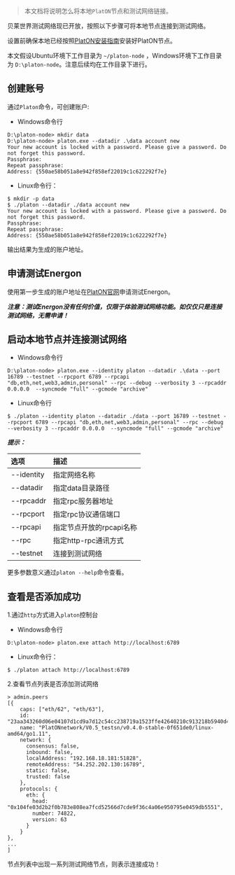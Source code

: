 
> 本文档将说明怎么将本地`PlatON`节点和测试网络链接。

贝莱世界测试网络现已开放，按照以下步骤可将本地节点连接到测试网络。

设置前确保本地已经按照[PlatON安装指南](zh-cn/basics/[Chinese-Simplified]-安装指南)安装好PlatON节点。

本文假设Ubuntu环境下工作目录为 `~/platon-node` ，Windows环境下工作目录为 `D:\platon-node`。注意后续均在工作目录下进行。

## 创建账号

通过`Platon`命令，可创建账户:

- Windows命令行

```
D:\platon-node> mkdir data
D:\platon-node> platon.exe --datadir .\data account new
Your new account is locked with a password. Please give a password. Do not forget this password.
Passphrase:
Repeat passphrase:
Address: {550ae58b051a8e942f858ef22019c1c622292f7e}
```

- Linux命令行：

```
$ mkdir -p data
$ ./platon --datadir ./data account new
Your new account is locked with a password. Please give a password. Do not forget this password.
Passphrase:
Repeat passphrase:
Address: {550ae58b051a8e942f858ef22019c1c622292f7e}
```

输出结果为生成的账户地址。

## 申请测试Energon

使用第一步生成的账户地址在[PlatON官网](https://developer.platon.network/#/energon?lang=zh)申请测试Energon。

***注意：测试Energon没有任何价值，仅限于体验测试网络功能。如仅仅只是连接测试网络，无需申请！***


## 启动本地节点并连接测试网络
 
- Windows命令行

```
D:\platon-node> platon.exe --identity platon --datadir .\data --port 16789 --testnet --rpcport 6789 --rpcapi "db,eth,net,web3,admin,personal" --rpc --debug --verbosity 3 --rpcaddr 0.0.0.0  --syncmode "full" --gcmode "archive" 
```

- Linux命令行

```
$ ./platon --identity platon --datadir ./data --port 16789 --testnet --rpcport 6789 --rpcapi "db,eth,net,web3,admin,personal" --rpc --debug --verbosity 3 --rpcaddr 0.0.0.0  --syncmode "full" --gcmode "archive" 
```

***提示：***

| 选项         | 描述                     |
|:------------ |:------------------------ |
| --identity   | 指定网络名称             |
| --datadir    | 指定data目录路径         |
| --rpcaddr    | 指定rpc服务器地址        |
| --rpcport    | 指定rpc协议通信端口      |
| --rpcapi     | 指定节点开放的rpcapi名称 |
| --rpc        | 指定http-rpc通讯方式     |
| --testnet    | 连接到测试网络          |

更多参数意义通过`platon --help`命令查看。

## 查看是否添加成功

1.通过`http`方式进入`platon`控制台

- Windows命令行

```
D:\platon-node> platon.exe attach http://localhost:6789
```

- Linux命令行：

```
$ ./platon attach http://localhost:6789
```


2.查看节点列表是否添加测试网络

```
> admin.peers
[{
    caps: ["eth/62", "eth/63"],
    id: "23aa343260d06e04107d1cd9a7d12c54cc238719a1523ffe42640210c913218b5940d41511c5adb716da38844a85cdab8b7db0600d242e24168d7df10aebd324",
    name: "PlatONnetwork/V0.5_testsn/v0.4.0-stable-0f651de0/linux-amd64/go1.11",
    network: {
      consensus: false,
      inbound: false,
      localAddress: "192.168.18.181:51828",
      remoteAddress: "54.252.202.130:16789",
      static: false,
      trusted: false
    },
    protocols: {
      eth: {
        head: "0x104fe03d2b2f0b783e808ea7fcd52566d7cde9f36c4a06e950795e0459db5551",
        number: 74822,
        version: 63
      }
    }
},
...
]
```

节点列表中出现一系列测试网络节点，则表示连接成功！
